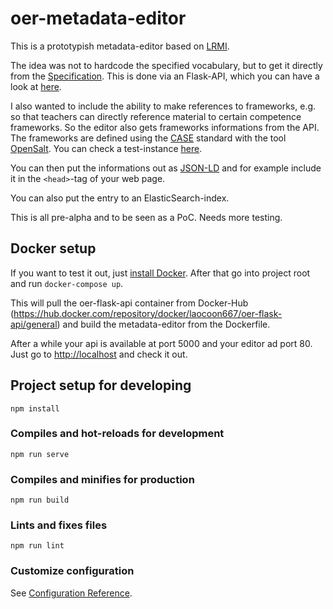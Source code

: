 # oer-metadata-editor

This is a prototypish metadata-editor based on [LRMI](https://www.dublincore.org/specifications/lrmi/).

The idea was not to hardcode the specified vocabulary, but to 
get it directly from the [Specification](https://www.dublincore.org/specifications/lrmi/lrmi_terms/).
This is done via an Flask-API, which you can have a look at [here](https://github.com/sroertgen/oer-flask-api).

I also wanted to include the ability to make references to frameworks, e.g.
so that teachers can directly reference material to certain competence frameworks.
So the editor also gets frameworks informations from the API.
The frameworks are defined using the [CASE](http://www.imsglobal.org/case) standard 
with the tool [OpenSalt](https://github.com/opensalt).
You can check a test-instance [here](http://141.5.108.59:3000).

You can then put the informations out as [JSON-LD](https://json-ld.org/) and
for example include it in the `<head>`-tag of your web page.

You can also put the entry to an ElasticSearch-index.

This is all pre-alpha and to be seen as a PoC. Needs more testing.

## Docker setup

If you want to test it out, just [install Docker](https://docs.docker.com/get-docker/).
After that go into project root and run `docker-compose up`.

This will pull the oer-flask-api container from Docker-Hub (https://hub.docker.com/repository/docker/laocoon667/oer-flask-api/general)
and build the metadata-editor from the Dockerfile.

After a while your api is available at port 5000 and your editor ad port 80.
Just go to <http://localhost> and check it out.

## Project setup for developing
```
npm install
```

### Compiles and hot-reloads for development
```
npm run serve
```

### Compiles and minifies for production
```
npm run build
```

### Lints and fixes files
```
npm run lint
```

### Customize configuration
See [Configuration Reference](https://cli.vuejs.org/config/).
